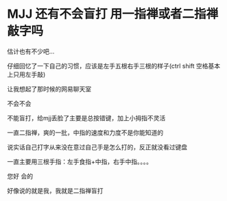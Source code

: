 # MJJ 还有不会盲打 用一指禅或者二指禅敲字吗


估计也有不少吧...

仔细回忆了一下自己的习惯，应该是左手五根右手三根的样子(ctrl shift 空格基本上只用左手敲)

让我想起了那时候的网易聊天室

不会不会

不能盲打，给mjj丢脸了<img src="static/image/smiley/default/cry.gif" smilieid="4" border="0" alt="" />主要是总按错键，加上小拇指不灵活<img id="aimg_QxQRx" onclick="zoom(this, this.src, 0, 0, 0)" class="zoom" src="https://cdn.jsdelivr.net/gh/hishis/forum-master/public/images/patch.gif" onmouseover="img_onmouseoverfunc(this)" onload="thumbImg(this)" border="0" alt="" />

一直二指禅，爽的一批，中指的速度和力度不是你能知道的<img src="static/image/smiley/default/lol.gif" smilieid="12" border="0" alt="" />

说实话自己打字从来没在意过自己手是怎么打的，反正就没看过键盘

一直主要用三根手指：左手食指+中指，右手中指。。。。<img src="static/image/smiley/default/sweat.gif" smilieid="10" border="0" alt="" />

您好 会的

好像说的就是我，我就是二指禅盲打
